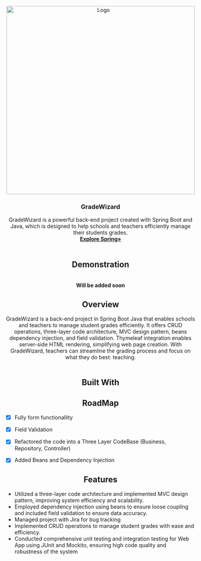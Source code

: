 <!-- PROJECT LOGO -->
<br />
<div align="center">
    <img src="https://i.imgur.com/lgHkWf1.gif" alt="Logo" width="500" height="500">
  </a>

  <h3 align="center">GradeWizard</h3>

  <p align="center">
    GradeWizard is a powerful back-end project created with Spring Boot and Java, which is designed to help schools and teachers efficiently manage their students grades. 
    <br />
    <a href="https://spring.io/"><strong>Explore Spring»</strong></a>
    <br />
    <br />
    <h2><a>Demonstration</a></h2>
    <br />
    <strong>Will be added soon</strong>
    <br />
    
  </p>
  

  
  <h2 align="center"><a>Overview</a></h2>

  <p align="center">
   GradeWizard is a back-end project in Spring Boot Java that enables schools and teachers to manage student grades efficiently. It offers CRUD operations, three-layer code architecture, MVC design pattern, beans dependency injection, and field validation. Thymeleaf integration enables server-side HTML rendering, simplifying web page creation. With GradeWizard, teachers can streamline the grading process and focus on what they do best: teaching.
    <br />
        <br />
      </p>
    
  <h2 align="center"><a>Built With</a></h2>
    <p align="center">
      </p>
</div>


<h2 align="center"><a>RoadMap</a></h2>

- [x] Fully form functionallity
- [x] Field Validation
- [x] Refactored the code into a Three Layer CodeBase (Business, Repository, Controller)
- [x] Added Beans and Dependency Injection



<h2 align="center"><a>Features</a></h2>
</div>

* Utilized a three-layer code architecture and implemented MVC
design pattern, improving system efficiency and scalability.
* Employed dependency injection using beans to ensure loose
coupling and included field validation to ensure data accuracy.
* Managed project with Jira for bug tracking
* Implemented CRUD operations to manage student grades with ease
and efficiency.
* Conducted comprehensive unit testing and integration testing for
Web App using JUnit and Mockito, ensuring high code quality and
robustness of the system






